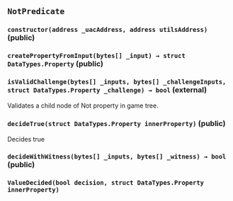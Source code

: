 ## `NotPredicate`






### `constructor(address _uacAddress, address utilsAddress)` (public)





### `createPropertyFromInput(bytes[] _input) → struct DataTypes.Property` (public)





### `isValidChallenge(bytes[] _inputs, bytes[] _challengeInputs, struct DataTypes.Property _challenge) → bool` (external)



Validates a child node of Not property in game tree.

### `decideTrue(struct DataTypes.Property innerProperty)` (public)



Decides true

### `decideWithWitness(bytes[] _inputs, bytes[] _witness) → bool` (public)






### `ValueDecided(bool decision, struct DataTypes.Property innerProperty)`





